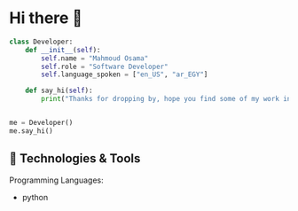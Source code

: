 # Hi there 👋

```python
class Developer:
    def __init__(self):
        self.name = "Mahmoud Osama"
        self.role = "Software Developer"
        self.language_spoken = ["en_US", "ar_EGY"]

    def say_hi(self):
        print("Thanks for dropping by, hope you find some of my work interesting.")


me = Developer()
me.say_hi()
```

## 🔧 Technologies & Tools
Programming Languages:
- python
